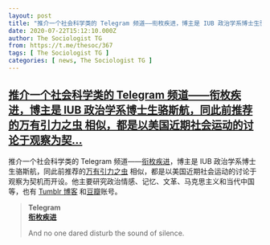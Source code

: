 ```yaml
---
layout: post
title: "推介一个社会科学类的 Telegram 频道——衔枚疾进，博主是 IUB 政治学系博士生骆斯航，同此前推荐的万有引力之虫 相似，都是以美国近期社会运动的讨论于观察为契..."
date: 2020-07-22T15:12:10.000Z
author: The Sociologist TG
from: https://t.me/thesoc/367
tags: [ The Sociologist TG ]
categories: [ news, The Sociologist TG ]
---
```

<!--1595430730000-->
[推介一个社会科学类的 Telegram 频道——衔枚疾进，博主是 IUB 政治学系博士生骆斯航，同此前推荐的万有引力之虫 相似，都是以美国近期社会运动的讨论于观察为契...](https://t.me/thesoc/367)
------

<div>
<p>推介一个社会科学类的 Telegram 频道——<a href="https://t.me/silentmarching" target="_blank" rel="noopener" onclick="return confirm('Open this link?\n\n'+this.href);">衔枚疾进</a>，博主是 IUB 政治学系博士生骆斯航，同此前推荐的<a href="https://t.me/thesoc/348" target="_blank" rel="noopener" onclick="return confirm('Open this link?\n\n'+this.href);">万有引力之虫</a> 相似，都是以美国近期社会运动的讨论于观察为契机而开设。他主要研究政治情感、记忆、文革、马克思主义和当代中国等，也有 <a href="https://www.silentmarching.com/" target="_blank" rel="noopener" onclick="return confirm('Open this link?\n\n'+this.href);">Tumblr 博客</a> 和<a href="https://www.douban.com/note/742437849/" target="_blank" rel="noopener" onclick="return confirm('Open this link?\n\n'+this.href);">豆瓣</a>账号。</p><blockquote><b>Telegram</b><br><b><a href="https://t.me/silentmarching">衔枚疾进</a></b><br><p>And no one dared disturb the sound of silence.</p></blockquote>
</div>
